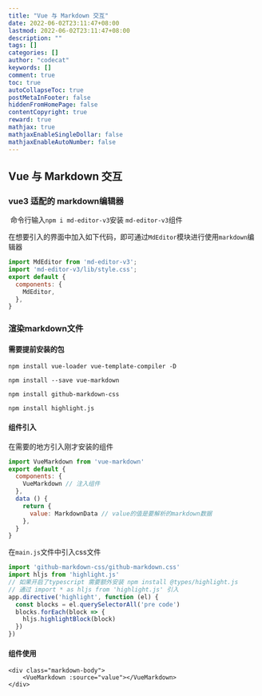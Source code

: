 ```yaml
---
title: "Vue 与 Markdown 交互"
date: 2022-06-02T23:11:47+08:00
lastmod: 2022-06-02T23:11:47+08:00
description: ""
tags: []
categories: []
author: "codecat"
keywords: []
comment: true
toc: true
autoCollapseToc: true
postMetaInFooter: false
hiddenFromHomePage: false
contentCopyright: true
reward: true
mathjax: true
mathjaxEnableSingleDollar: false
mathjaxEnableAutoNumber: false
---
```


## Vue 与 Markdown 交互

### vue3 适配的 markdown编辑器

​	命令行输入`npm i md-editor-v3`安装 `md-editor-v3`组件

​	在想要引入的界面中加入如下代码，即可通过`MdEditor`模块进行使用`markdown`编辑器

```javascript
import MdEditor from 'md-editor-v3';
import 'md-editor-v3/lib/style.css';
export default {
  components: {
  	MdEditor,
  },
}
```

### 渲染markdown文件

#### 需要提前安装的包

`npm install vue-loader vue-template-compiler -D`

`npm install --save vue-markdown`

`npm install github-markdown-css`

`npm install highlight.js`

#### 组件引入

在需要的地方引入刚才安装的组件

```javascript
import VueMarkdown from 'vue-markdown'
export default {
  components: {
    VueMarkdown // 注入组件
  },
  data () {
    return { 
      value: MarkdownData // value的值是要解析的markdown数据
    },
  }
}
```

在`main.js`文件中引入css文件

```javascript
import 'github-markdown-css/github-markdown.css'
import hljs from 'highlight.js'
// 如果开启了typescript 需要额外安装 npm install @types/highlight.js
// 通过 import * as hljs from 'highlight.js' 引入
app.directive('highlight', function (el) {
  const blocks = el.querySelectorAll('pre code')
  blocks.forEach(block => {
    hljs.highlightBlock(block)
  })
})
```

#### 组件使用

```vue
<div class="markdown-body">
    <VueMarkdown :source="value"></VueMarkdown>
</div>
```

